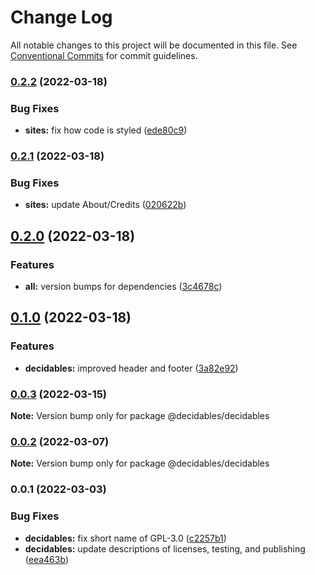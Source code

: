 # Change Log

All notable changes to this project will be documented in this file.
See [Conventional Commits](https://conventionalcommits.org) for commit guidelines.

### [0.2.2](https://github.com/decidables/decidables/compare/@decidables/decidables@0.2.1...@decidables/decidables@0.2.2) (2022-03-18)


### Bug Fixes

* **sites:** fix how code is styled ([ede80c9](https://github.com/decidables/decidables/commit/ede80c9c625f0bc324d5be16fec39d847ade93e3))



### [0.2.1](https://github.com/decidables/decidables/compare/@decidables/decidables@0.2.0...@decidables/decidables@0.2.1) (2022-03-18)


### Bug Fixes

* **sites:** update About/Credits ([020622b](https://github.com/decidables/decidables/commit/020622b950cdda1c423b8f1ce21d58fe443e50ee))



## [0.2.0](https://github.com/decidables/decidables/compare/@decidables/decidables@0.1.0...@decidables/decidables@0.2.0) (2022-03-18)


### Features

* **all:** version bumps for dependencies ([3c4678c](https://github.com/decidables/decidables/commit/3c4678cb8753cac592feeaa646dd57b7ec622536))



## [0.1.0](https://github.com/decidables/decidables/compare/@decidables/decidables@0.0.3...@decidables/decidables@0.1.0) (2022-03-18)


### Features

* **decidables:** improved header and footer ([3a82e92](https://github.com/decidables/decidables/commit/3a82e929abc9d2d67d6ab93c5b563b50cde888d5))



### [0.0.3](https://github.com/decidables/decidables/compare/@decidables/decidables@0.0.2...@decidables/decidables@0.0.3) (2022-03-15)

**Note:** Version bump only for package @decidables/decidables





### [0.0.2](https://github.com/decidables/decidables/compare/@decidables/decidables@0.0.1...@decidables/decidables@0.0.2) (2022-03-07)

**Note:** Version bump only for package @decidables/decidables





### 0.0.1 (2022-03-03)


### Bug Fixes

* **decidables:** fix short name of GPL-3.0 ([c2257b1](https://github.com/decidables/decidables/commit/c2257b16a7f3892eec9372c601a5a6e15cba864b))
* **decidables:** update descriptions of licenses, testing, and publishing ([eea463b](https://github.com/decidables/decidables/commit/eea463b471112d3eb6fece21ae8274eb0f0f0a62))
